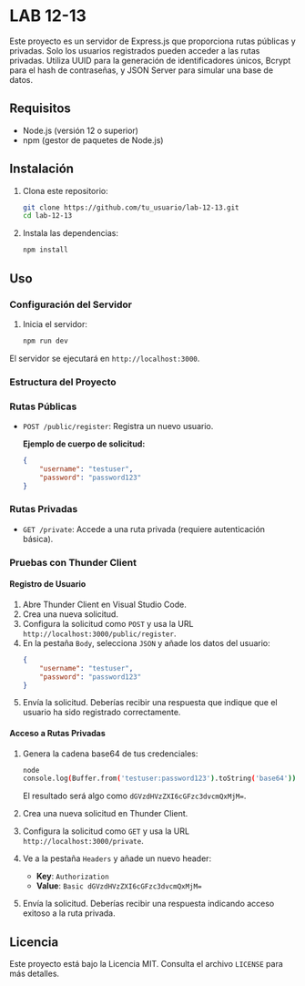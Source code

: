 # LAB 12-13

Este proyecto es un servidor de Express.js que proporciona rutas públicas y privadas. Solo los usuarios registrados pueden acceder a las rutas privadas. Utiliza UUID para la generación de identificadores únicos, Bcrypt para el hash de contraseñas, y JSON Server para simular una base de datos.

## Requisitos

- Node.js (versión 12 o superior)
- npm (gestor de paquetes de Node.js)

## Instalación

1. Clona este repositorio:
    ```sh
    git clone https://github.com/tu_usuario/lab-12-13.git
    cd lab-12-13
    ```

2. Instala las dependencias:
    ```sh
    npm install
    ```

## Uso

### Configuración del Servidor

1. Inicia el servidor:
    ```sh
    npm run dev
    ```

El servidor se ejecutará en `http://localhost:3000`.

### Estructura del Proyecto


### Rutas Públicas

- `POST /public/register`: Registra un nuevo usuario.

    **Ejemplo de cuerpo de solicitud:**
    ```json
    {
        "username": "testuser",
        "password": "password123"
    }
    ```

### Rutas Privadas

- `GET /private`: Accede a una ruta privada (requiere autenticación básica).

### Pruebas con Thunder Client

#### Registro de Usuario

1. Abre Thunder Client en Visual Studio Code.
2. Crea una nueva solicitud.
3. Configura la solicitud como `POST` y usa la URL `http://localhost:3000/public/register`.
4. En la pestaña `Body`, selecciona `JSON` y añade los datos del usuario:
    ```json
    {
        "username": "testuser",
        "password": "password123"
    }
    ```
5. Envía la solicitud. Deberías recibir una respuesta que indique que el usuario ha sido registrado correctamente.

#### Acceso a Rutas Privadas

1. Genera la cadena base64 de tus credenciales:
    ```sh
    node
    console.log(Buffer.from('testuser:password123').toString('base64'));
    ```

    El resultado será algo como `dGVzdHVzZXI6cGFzc3dvcmQxMjM=`.

2. Crea una nueva solicitud en Thunder Client.
3. Configura la solicitud como `GET` y usa la URL `http://localhost:3000/private`.
4. Ve a la pestaña `Headers` y añade un nuevo header:
    - **Key**: `Authorization`
    - **Value**: `Basic dGVzdHVzZXI6cGFzc3dvcmQxMjM=`

5. Envía la solicitud. Deberías recibir una respuesta indicando acceso exitoso a la ruta privada.

## Licencia

Este proyecto está bajo la Licencia MIT. Consulta el archivo `LICENSE` para más detalles.
